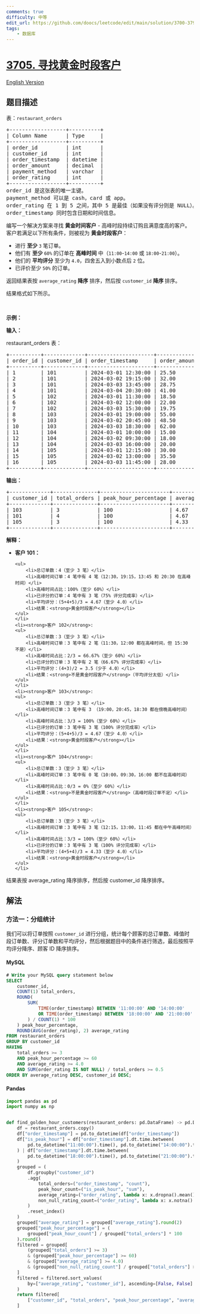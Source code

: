 ```yaml
---
comments: true
difficulty: 中等
edit_url: https://github.com/doocs/leetcode/edit/main/solution/3700-3799/3705.Find%20Golden%20Hour%20Customers/README.md
tags:
    - 数据库
---
```


<!-- problem:start -->

# [3705. 寻找黄金时段客户](https://leetcode.cn/problems/find-golden-hour-customers)

[English Version](/solution/3700-3799/3705.Find%20Golden%20Hour%20Customers/README_EN.md)

## 题目描述

<!-- description:start -->

<p>表：<code>restaurant_orders</code></p>

<pre>
+------------------+----------+
| Column Name      | Type     | 
+------------------+----------+
| order_id         | int      |
| customer_id      | int      |
| order_timestamp  | datetime |
| order_amount     | decimal  |
| payment_method   | varchar  |
| order_rating     | int      |
+------------------+----------+
order_id 是这张表的唯一主键。
payment_method 可以是 cash，card 或 app。
order_rating 在 1 到 5 之间，其中 5 是最佳（如果没有评分则是 NULL）。
order_timestamp 同时包含日期和时间信息。
</pre>

<p>编写一个解决方案来寻找 <strong>黄金时间客户</strong>&nbsp;- 高峰时段持续订购且满意度高的客户。客户若满足以下所有条件，则被视为 <strong>黄金时段客户</strong>：</p>

<ul>
	<li>进行 <strong>至少</strong>&nbsp;<code>3</code>&nbsp;笔订单。</li>
	<li>他们有&nbsp;<strong>至少</strong>&nbsp;<code>60%</code>&nbsp;的订单在 <strong>高峰时间</strong>&nbsp;中（<code>11:00</code>-<code>14:00</code> 或&nbsp;<code>18:00</code>-<code>21:00</code>）。</li>
	<li>他们的 <strong>平均评分</strong> 至少为 <code>4.0</code>，四舍五入到小数点后 <code>2</code> 位。</li>
	<li>已评价至少 <code>50%</code> 的订单。</li>
</ul>

<p>返回结果表按&nbsp;<code>average_rating</code> <strong>降序</strong>&nbsp;排序，然后按&nbsp;<code>customer_id</code> <strong>降序&nbsp;</strong>排序。</p>

<p>结果格式如下所示。</p>

<p>&nbsp;</p>

<p><strong class="example">示例：</strong></p>

<div class="example-block">
<p><b>输入：</b></p>

<p>restaurant_orders 表：</p>

<pre class="example-io">
+----------+-------------+---------------------+--------------+----------------+--------------+
| order_id | customer_id | order_timestamp     | order_amount | payment_method | order_rating |
+----------+-------------+---------------------+--------------+----------------+--------------+
| 1        | 101         | 2024-03-01 12:30:00 | 25.50        | card           | 5            |
| 2        | 101         | 2024-03-02 19:15:00 | 32.00        | app            | 4            |
| 3        | 101         | 2024-03-03 13:45:00 | 28.75        | card           | 5            |
| 4        | 101         | 2024-03-04 20:30:00 | 41.00        | app            | NULL         |
| 5        | 102         | 2024-03-01 11:30:00 | 18.50        | cash           | 4            |
| 6        | 102         | 2024-03-02 12:00:00 | 22.00        | card           | 3            |
| 7        | 102         | 2024-03-03 15:30:00 | 19.75        | cash           | NULL         |
| 8        | 103         | 2024-03-01 19:00:00 | 55.00        | app            | 5            |
| 9        | 103         | 2024-03-02 20:45:00 | 48.50        | app            | 4            |
| 10       | 103         | 2024-03-03 18:30:00 | 62.00        | card           | 5            |
| 11       | 104         | 2024-03-01 10:00:00 | 15.00        | cash           | 3            |
| 12       | 104         | 2024-03-02 09:30:00 | 18.00        | cash           | 2            |
| 13       | 104         | 2024-03-03 16:00:00 | 20.00        | card           | 3            |
| 14       | 105         | 2024-03-01 12:15:00 | 30.00        | app            | 4            |
| 15       | 105         | 2024-03-02 13:00:00 | 35.50        | app            | 5            |
| 16       | 105         | 2024-03-03 11:45:00 | 28.00        | card           | 4            |
+----------+-------------+---------------------+--------------+----------------+--------------+
</pre>

<p><strong>输出：</strong></p>

<pre class="example-io">
+-------------+--------------+----------------------+----------------+
| customer_id | total_orders | peak_hour_percentage | average_rating |
+-------------+--------------+----------------------+----------------+
| 103         | 3            | 100                  | 4.67           |
| 101         | 4            | 100                  | 4.67           |
| 105         | 3            | 100                  | 4.33           |
+-------------+--------------+----------------------+----------------+
</pre>

<p><strong>解释：</strong></p>

<ul>
	<li><strong>客户 101：</strong>

    <ul>
    	<li>总订单数：4（至少 3 笔）</li>
    	<li>高峰时间订单：4 笔中有 4 笔（12:30，19:15，13:45 和 20:30 在高峰时间）</li>
    	<li>高峰时间占比：100%（至少 60%）</li>
    	<li>已评分的订单：4 笔中有 3 笔（75% 评分完成率）</li>
    	<li>平均评分：(5+4+5)/3 = 4.67（至少 4.0）</li>
    	<li>结果：<strong>黄金时段客户</strong></li>
    </ul>
    </li>
    <li><strong>客户 102</strong>:
    <ul>
    	<li>总订单数：3（至少 3 笔）</li>
    	<li>高峰时间订单：3 笔中有 2 笔（11:30，12:00 都在高峰时间，但 15:30 不是）</li>
    	<li>高峰时间占比：2/3 = 66.67%（至少 60%）</li>
    	<li>已评分的订单：3 笔中有 2 笔（66.67% 评分完成率）</li>
    	<li>平均评分：(4+3)/2 = 3.5（少于 4.0）</li>
    	<li>结果：<strong>不是黄金时段客户</strong>（平均评分太低）</li>
    </ul>
    </li>
    <li><strong>客户 103</strong>:
    <ul>
    	<li>总订单数：3（至少 3 笔）</li>
    	<li>高峰时间订单：3 笔中有 3 （19:00，20:45，18:30 都在傍晚高峰时间）</li>
    	<li>高峰时间占比：3/3 = 100%（至少 60%）</li>
    	<li>已评分的订单：3 笔中有 3 笔（100% 评分完成率）</li>
    	<li>平均评分：(5+4+5)/3 = 4.67（至少 4.0）</li>
    	<li>结果：<strong>黄金时段客户</strong></li>
    </ul>
    </li>
    <li><strong>客户 104</strong>:
    <ul>
    	<li>总订单数：3（至少 3 笔）</li>
    	<li>高峰时间订单：3 笔中有 0 笔（10:00，09:30，16:00 都不在高峰时间）</li>
    	<li>高峰时间占比：0/3 = 0%（至少 60%）</li>
    	<li>结果：<strong>不是黄金时段客户</strong>（高峰时段订单不足）</li>
    </ul>
    </li>
    <li><strong>客户 105</strong>:
    <ul>
    	<li>总订单数：3（至少 3 笔）</li>
    	<li>高峰时间订单：3 笔中有 3 笔（12:15，13:00，11:45 都在中午高峰时间）</li>
    	<li>高峰时间占比：3/3 = 100%（至少 60%）</li>
    	<li>已评分的订单：3 笔中有 3 笔（100% 评分完成率）</li>
    	<li>平均评分：(4+5+4)/3 = 4.33（至少 4.0）</li>
    	<li>结果：<strong>黄金时段客户</strong></li>
    </ul>
    </li>

</ul>

<p>结果表按 average_rating 降序排序，然后按 customer_id 降序排序。</p>
</div>

<!-- description:end -->

## 解法

<!-- solution:start -->

### 方法一：分组统计

我们可以将订单按照 `customer_id` 进行分组，统计每个顾客的总订单数、峰值时段订单数、评分订单数和平均评分，然后根据题目中的条件进行筛选，最后按照平均评分降序、顾客 ID 降序排序。

<!-- tabs:start -->

#### MySQL

```sql
# Write your MySQL query statement below
SELECT
    customer_id,
    COUNT(1) total_orders,
    ROUND(
        SUM(
            TIME(order_timestamp) BETWEEN '11:00:00' AND '14:00:00'
            OR TIME(order_timestamp) BETWEEN '18:00:00' AND '21:00:00'
        ) / COUNT(1) * 100
    ) peak_hour_percentage,
    ROUND(AVG(order_rating), 2) average_rating
FROM restaurant_orders
GROUP BY customer_id
HAVING
    total_orders >= 3
    AND peak_hour_percentage >= 60
    AND average_rating >= 4.0
    AND SUM(order_rating IS NOT NULL) / total_orders >= 0.5
ORDER BY average_rating DESC, customer_id DESC;
```

#### Pandas

```python
import pandas as pd
import numpy as np


def find_golden_hour_customers(restaurant_orders: pd.DataFrame) -> pd.DataFrame:
    df = restaurant_orders.copy()
    df["order_timestamp"] = pd.to_datetime(df["order_timestamp"])
    df["is_peak_hour"] = df["order_timestamp"].dt.time.between(
        pd.to_datetime("11:00:00").time(), pd.to_datetime("14:00:00").time()
    ) | df["order_timestamp"].dt.time.between(
        pd.to_datetime("18:00:00").time(), pd.to_datetime("21:00:00").time()
    )
    grouped = (
        df.groupby("customer_id")
        .agg(
            total_orders=("order_timestamp", "count"),
            peak_hour_count=("is_peak_hour", "sum"),
            average_rating=("order_rating", lambda x: x.dropna().mean()),
            non_null_rating_count=("order_rating", lambda x: x.notna().sum()),
        )
        .reset_index()
    )
    grouped["average_rating"] = grouped["average_rating"].round(2)
    grouped["peak_hour_percentage"] = (
        grouped["peak_hour_count"] / grouped["total_orders"] * 100
    ).round()
    filtered = grouped[
        (grouped["total_orders"] >= 3)
        & (grouped["peak_hour_percentage"] >= 60)
        & (grouped["average_rating"] >= 4.0)
        & (grouped["non_null_rating_count"] / grouped["total_orders"] >= 0.5)
    ]
    filtered = filtered.sort_values(
        by=["average_rating", "customer_id"], ascending=[False, False]
    )
    return filtered[
        ["customer_id", "total_orders", "peak_hour_percentage", "average_rating"]
    ]
```

<!-- tabs:end -->

<!-- solution:end -->

<!-- problem:end -->
